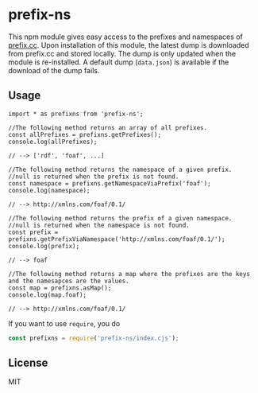 # prefix-ns

This npm module gives easy access to the prefixes and namespaces of [prefix.cc](https://prefix.cc).
Upon installation of this module, the latest dump is downloaded from prefix.cc and stored locally.
The dump is only updated when the module is re-installed.
A default dump (`data.json`) is available if the download of the dump fails.

## Usage

```$JavaScript
import * as prefixns from 'prefix-ns';

//The following method returns an array of all prefixes.
const allPrefixes = prefixns.getPrefixes();
console.log(allPrefixes);

// --> ['rdf', 'foaf', ...]

//The following method returns the namespace of a given prefix.
//null is returned when the prefix is not found.
const namespace = prefixns.getNamespaceViaPrefix('foaf');
console.log(namespace);

// --> http://xmlns.com/foaf/0.1/

//The following method returns the prefix of a given namespace.
//null is returned when the namespace is not found.
const prefix = prefixns.getPrefixViaNamespace('http://xmlns.com/foaf/0.1/');
console.log(prefix);

// --> foaf

//The following method returns a map where the prefixes are the keys and the namesapces are the values.
const map = prefixns.asMap();
console.log(map.foaf);

// --> http://xmlns.com/foaf/0.1/
```

If you want to use `require`, 
you do

```javascript
const prefixns = require('prefix-ns/index.cjs');
```

## License
MIT
